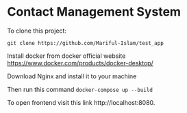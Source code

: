 # Contact Management System
To clone this project:

`git clone https://github.com/Mariful-Islam/test_app`

Install docker from docker official website 
https://www.docker.com/products/docker-desktop/

Download Nginx and install it to your machine

Then run this command
`docker-compose up --build`

To open frontend visit this link http://localhost:8080.
